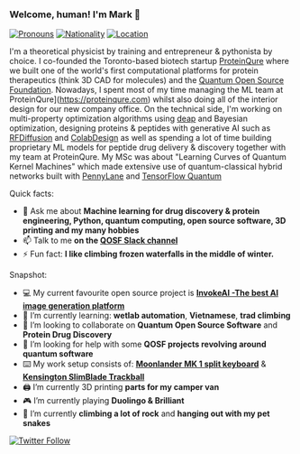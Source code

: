 ### Welcome, human! I'm Mark 👋

[![Pronouns](https://img.shields.io/badge/Pronouns-he%2Fhim-blue)](https://uwm.edu/lgbtrc/support/gender-pronouns/)
[![Nationality](https://img.shields.io/badge/Nationality-German-gold)](https://goo.gl/maps/PENwf1CozT6TpnBW6)
[![Location](https://img.shields.io/badge/Location-Toronto%2C%20Canada-red)](https://goo.gl/maps/oX2GBATc4ev1mgLT6)

I'm a theoretical physicist by training and entrepreneur & pythonista by choice. I co-founded the Toronto-based biotech startup [ProteinQure](https://proteinqure.com) where we built one of the world's first computational platforms for protein therapeutics (think 3D CAD for molecules) and the [Quantum Open Source Foundation](https://qosf.org). Nowadays, I spent most of my time managing the ML team at ProteinQure](https://proteinqure.com) whilst also doing all of the interior design for our new company office. On the technical side, I'm working on multi-property optimization algorithms using [deap](https://github.com/DEAP/deap) and Bayesian optimization, designing proteins & peptides with generative AI such as [RFDiffusion]() and [ColabDesign]() as well as spending a lot of time building proprietary ML models for peptide drug delivery & discovery together with my team at ProteinQure. My MSc was about "Learning Curves of Quantum Kernel Machines" which made extensive use of quantum-classical hybrid networks built with [PennyLane](https://github.com/PennyLaneAI/pennylane) and [TensorFlow Quantum](https://github.com/tensorflow/quantum)

Quick facts:

- 💬 Ask me about **Machine learning for drug discovery & protein engineering, Python, quantum computing, open source software, 3D printing and my many hobbies**
- 📫 Talk to me **on the [QOSF Slack channel](https://qosf.org/join)**
- ⚡ Fun fact: **I like climbing frozen waterfalls in the middle of winter.**

Snapshot:

- 💻 My current favourite open source project is **[InvokeAI -The best AI image generation platform](https://github.com/invoke-ai/InvokeAI)**
- 🌱 I’m currently learning: **wetlab automation**, **Vietnamese**, **trad climbing**
- 👯 I’m looking to collaborate on **Quantum Open Source Software** and **Protein Drug Discovery**
- 🤔 I’m looking for help with some **QOSF projects revolving around quantum software**
- ⌨️ My work setup consists of: [**Moonlander MK 1 split keyboard**](https://www.zsa.io/moonlander/) & [**Kensington SlimBlade Trackball**](https://www.kensington.com/en-ca/p/products/control/trackballs/slimblade-trackball/)
- 🖨️ I’m currently 3D printing **parts for my camper van**
- 🎮 I’m currently playing **Duolingo & Brilliant**
- 🚐 I’m currently **climbing a lot of rock** and **hanging out with my pet snakes**

[![Twitter Follow](https://img.shields.io/twitter/follow/mark_fingerhuth?style=social)](https://twitter.com/mark_fingerhuth)
